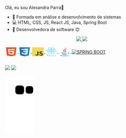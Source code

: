 Olá, eu sou Alexandra Parra👋
- 🔭 Formada em análise e desenvolvimento de sistemas
- 💻 HTML, CSS, JS, React JS, Java, Spring Boot
- 🌱 Desenvolvedora de software 😊

<div align="center">
  <a href="https://github.com/AlexandraParra">
  <img height="180em" src="https://github-readme-stats.vercel.app/api?username=AlexandraParra&show_icons=true&theme=tokyonight&include_all_commits=true&count_private=true"/>
  <img height="180em" src="https://github-readme-stats.vercel.app/api/top-langs/?username=AlexandraParra&layout=compact&langs_count=7&theme=tokyonight"/>
</div>

  <div style="display: inline_block"><br>
  <img align="center" alt="HTML" height="30" width="40" src="https://raw.githubusercontent.com/devicons/devicon/master/icons/html5/html5-original.svg">
  <img align="center" alt="CSS" height="30" width="40" src="https://raw.githubusercontent.com/devicons/devicon/master/icons/css3/css3-original.svg">
  <img align="center" alt="JS" height="30" width="40" src="https://raw.githubusercontent.com/devicons/devicon/master/icons/javascript/javascript-original.svg">
  <img align="center" alt="REACT JS" height="30" width="40" src="https://raw.githubusercontent.com/devicons/devicon/master/icons/react/react-original-wordmark.svg">
  <img align="center" alt="JAVA" height="30" width="40" src="https://raw.githubusercontent.com/devicons/devicon/master/icons/java/java-original.svg">
  <img align="center" alt="SPRING BOOT" height="30" width="30" src="https://img.icons8.com/color/480w/spring-logo.png">
</div>
  
  ##
  
  <div> 
  <a href = "mailto:contatodiana00suarez@gmail.com"><img src="https://img.shields.io/badge/-Gmail-%23333?style=for-the-badge&logo=gmail&logoColor=white" target="_blank"></a>
  <a href="https://www.linkedin.com/in/alexandra-maria-parra-ruiz-a55923220" target="_blank"><img src="https://img.shields.io/badge/-LinkedIn-%230077B5?style=for-the-badge&logo=linkedin&logoColor=white" target="_blank"></a>
 
  ![Snake animation](https://github.com/alexandraparra/alexandraparra/blob/output/github-contribution-grid-snake.svg)
 
</div>
